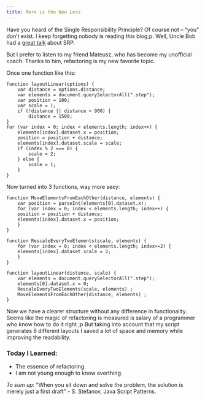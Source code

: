 ```yaml
--- 
title: More is the New Less
---
```


Have you heard of the Single Responsibility Principle? Of course not – “you” don’t exist. I keep forgetting nobody is reading this blog;p. Well, Uncle Bob had a [great talk](http://vimeo.com/43592685) about SRP.

But I prefer to listen to my friend Mateusz, who has become my unofficial coach. Thanks to him, refactoring is my new favorite topic.


Once one function like this:
   
    function layoutLinear(options) {    
        var distance = options.distance;    
        var elements = document.querySelectorAll(".step");    
        var position = 100;    
        var scale = 1;    
        if (!distance || distance < 900) {    
            distance = 1500;    
    }    
    for (var index = 0; index < elements.length; index++) {
        elements[index].dataset.x = position;
        position = position + distance;
        elements[index].dataset.scale = scale;
        if (index % 2 === 0) {
            scale = 2;
        } else {
            scale = 1;
        }
    }


Now turned into 3 functions, way more sexy:

    function MoveElementsFromEachOther(distance, elements) {   
        var position = parseInt(elements[0].dataset.x);
        for (var index = 0; index < elements.length; index++) {
        position = position + distance;
        elements[index].dataset.x = position; 
        }
    }

    function RescaleEveryTwoElements(scale, elements) {
        for (var index = 0; index < elements.length; index+=2) {
        elements[index].dataset.scale = 2; 
        }
    }

    function layoutLinear(distance, scale) {
        var elements = document.querySelectorAll(".step");
        elements[0].dataset.x = 0;
        RescaleEveryTwoElements(scale, elements) ;
        MoveElementsFromEachOther(distance, elements) ;
    }

Now we have a clearer structure without any difference in functionality. Seems like the magic of refactoring is measured is salary of a programmer who know how to do it right ;p But taking into account that my script generates 8 different layouts I saved a lot of space and memory while improving the readability.

### Today I Learned:
* The essence of refactoring.
* I am not young enough to know everthing.

_To sum up_:
"When you sit down and solve the problem, the solution is merely just a first draft" - S. Stefanov, Java Script Patterns.